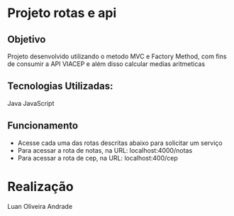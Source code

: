 # Projeto rotas e api
## Objetivo
 Projeto desenvolvido utilizando o metodo MVC e Factory Method, com fins de consumir a API VIACEP e além disso calcular medias aritmeticas

## Tecnologias Utilizadas:

Java
JavaScript
 
## Funcionamento
 
 * Acesse cada uma das rotas descritas abaixo para solicitar um serviço
 * Para acessar a rota de notas, na URL: localhost:4000/notas
 * Para acessar a rota de cep, na URL: localhost:400/cep

# Realização  
  Luan Oliveira Andrade